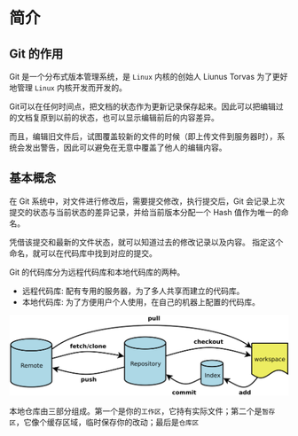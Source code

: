 # 简介

## Git 的作用

Git 是一个分布式版本管理系统，是 `Linux` 内核的创始人 Liunus Torvas 为了更好地管理 `Linux` 内核开发而开发的。

Git可以在任何时间点，把文档的状态作为更新记录保存起来。因此可以把编辑过的文档复原到以前的状态，也可以显示编辑前后的内容差异。

而且，编辑旧文件后，试图覆盖较新的文件的时候（即上传文件到服务器时），系统会发出警告，因此可以避免在无意中覆盖了他人的编辑内容。

## 基本概念

在 Git 系统中，对文件进行修改后，需要提交修改，执行提交后，Git 会记录上次提交的状态与当前状态的差异记录，并给当前版本分配一个 Hash 值作为唯一的命名。

凭借该提交和最新的文件状态，就可以知道过去的修改记录以及内容。
指定这个命名，就可以在代码库中找到对应的提交。

Git 的代码库分为远程代码库和本地代码库的两种。

* 远程代码库: 配有专用的服务器，为了多人共享而建立的代码库。
* 本地代码库: 为了方便用户个人使用，在自己的机器上配置的代码库。

![](img/git_concept.png)

本地仓库由三部分组成。第一个是你的`工作区`，它持有实际文件；第二个是`暂存区`，它像个缓存区域，临时保存你的改动；最后是`仓库区`